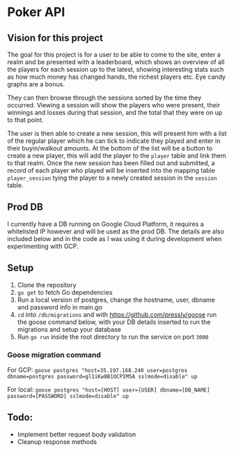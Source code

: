 # Poker API

## Vision for this project

The goal for this project is for a user to be able to come to the site, enter a realm and be presented with a leaderboard, which shows an overview of all the players for each session up to the latest, showing interesting stats such as how much money has changed hands, the richest players etc. Eye candy graphs are a bonus. 

They can then browse through the sessions sorted by the time they occurred. Viewing a session will show the players who were present, their winnings and losses during that session, and the total that they were on up to that point.

The user is then able to create a new session, this will present him with a list of the regular player which he can tick to indicate they played and enter in their buyin/walkout amounts. At the bottom of the list will be a button to create a new player, this will add the player to the `player` table and link them to that realm. Once the new session has been filled out and submitted, a record of each player who played will be inserted into the mapping table `player_session` tying the player to a newly created session in the `session` table.

## Prod DB

I currently have a DB running on Google Cloud Platform, it requires a whitelisted IP however and will be used as the prod DB. The details are also included below and in the code as I was using it during development when experimenting with GCP. 

## Setup
1. Clone the repository
2. `go get` to fetch Go dependencies
3. Run a local version of postgres, change the hostname, user, dbname and password info in main.go
4. `cd` into `/db/migrations` and with https://github.com/pressly/goose run the goose command below, with your DB details inserted to run the migrations and setup your database
5. Run `go run` inside the root directory to run the service on port `3000`

### Goose migration command
For GCP: `goose postgres "host=35.197.168.240 user=postgres dbname=postgres password=gl1iKw8B1OCPIM5A sslmode=disable" up`

For local: `goose postgres "host=[HOST] user=[USER] dbname=[DB_NAME] password=[PASSWORD] sslmode=disable" up`

## Todo:
- Implement better request body validation
- Cleanup response methods
